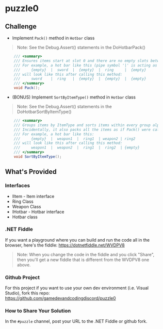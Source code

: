 # puzzle0

## Challenge

- Implement `Pack()` method in `Hotbar` class
>Note: See the Debug.Assert() statements in the DoHotbarPack()


```cs
    /// <summary>
    /// Ensures items start at slot 0 and there are no empty slots between items.
    /// For example, a hot bar like this (pipe symbol '|' is acting as the separator):
    ///     {empty}  |  sword  |  {empty}  |  ring     |  {empty}
    /// will look like this after calling this method:
    ///     sword    |  ring   |  {empty}  |  {empty}  |  {empty}
    /// </summary>
    void Pack();
```

-  (BONUS) Implement `SortByItemType()` method in `Hotbar` class
>Note: See the Debug.Assert() statements in the DoHotbarSortByItemType()

```cs
    /// <summary>
    /// Groups items by ItemType and sorts items within every group alphabetically by Name.
    /// Incidentally, it also packs all the items as if Pack() were called.
    /// For example, a hot bar like this:
    ///     {empty}  |  weapon1  |  ring1  | weapon2 | ring2
    /// will look like this after calling this method:
    ///     weapon1  |  weapon2  |  ring1  |  ring2  | {empty}
    /// </summary>
    void SortByItemType();
```


## What's Provided

### Interfaces
- IItem - Item interface
- Ring Class
- Weapon Class
- IHotbar - Hotbar interface
- Hotbar class

### .NET Fiddle
If you want a playground where you can build and run the code all in the browser, here's the fiddle:
https://dotnetfiddle.net/WVDPV8

>Note: When you change the code in the fiddle and you click "Share", then you'll get a new fiddle that is different from the WVDPV8 one above.

### Github Project
For this project if you want to use your own dev environment (i.e. Visual Studio), fork this repo:
https://github.com/gamedevandcodingdiscord/puzzle0



### How to Share Your Solution

In the `#puzzle` channel, post your URL to the .NET Fiddle or github fork.